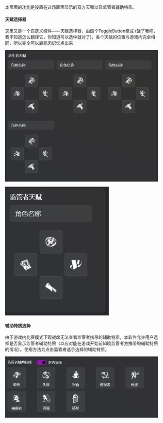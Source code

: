 本页面的功能是设置在过场画面显示的双方天赋以及监管者辅助特质。

#### 天赋选择器
这里又是一个自定义控件——天赋选择器，由四个ToggleButton组成 (饶了我吧，我不知道怎么翻译它，你知道可以选中就对了)，各个天赋的位置与游戏内完全相同，所以完全可以靠肌肉记忆点出来

![求生者天赋选择部分](images/1749642274743-3dce25d1-2857-4795-8cb7-acde417a239b.png)

![监管者天赋选择部分](images/1749642376573-c52939fd-5336-4d53-8ef2-641c76243bb7.png)

#### 辅助特质选择
由于游戏内比赛模式下观战席无法查看监管者携带的辅助特质，本软件允许用户选择是否显示监管者辅助特质（以应对能在游戏开始前知晓监管者方携带的辅助特质的情况）。使用方法为点击监管者选手选择的辅助特质。

![监管者辅助特质选择部分](images/1749642408270-60ac6364-c841-4016-8269-3af40fdaeb7e.png)

